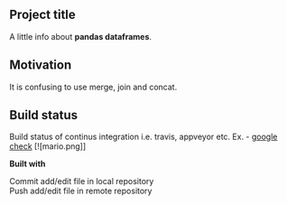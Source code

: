 ## Project title
A little info about **pandas dataframes**.

## Motivation
It is confusing to use merge, join and concat.  


## Build status
Build status of continus integration i.e. travis, appveyor etc. Ex. - 
[google check](https://google.com)
[![mario.png]]

<b>Built with</b>

Commit add/edit file in local repository  
Push add/edit file in remote repository


